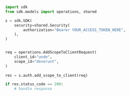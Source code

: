 <!-- Start SDK Example Usage -->
```python
import sdk
from sdk.models import operations, shared

s = sdk.SDK(
    security=shared.Security(
        authorization="Bearer YOUR_ACCESS_TOKEN_HERE",
    ),
)


req = operations.AddScopeToClientRequest(
    client_id="unde",
    scope_id="deserunt",
)
    
res = s.auth.add_scope_to_client(req)

if res.status_code == 200:
    # handle response
```
<!-- End SDK Example Usage -->